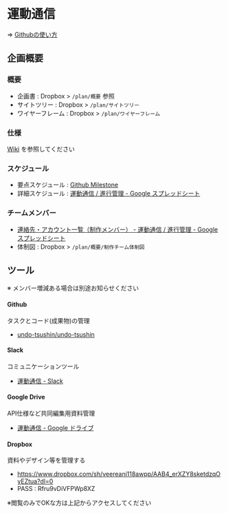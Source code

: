 # 運動通信

=> [Githubの使い方](https://github.com/undo-tsushin/undo-tsushin/wiki/intro-howto-github)

## 企画概要

### 概要

- 企画書 : Dropbox > `/plan/概要` 参照
- サイトツリー : Dropbox > `/plan/サイトツリー`
- ワイヤーフレーム : Dropbox > `/plan/ワイヤーフレーム`


### 仕様

[Wiki](https://github.com/undo-tsushin/undo-tsushin/wiki) を参照してください


### スケジュール

- 要点スケジュール : [Github Milestone](https://github.com/undo-tsushin/undo-tsushin/milestones)
- 詳細スケジュール : [運動通信 / 進行管理 - Google スプレッドシート](https://docs.google.com/spreadsheets/d/1m5knqkvZKsB2WEkGCWdRTAMD17JipsK1KejTNgQsO10/edit#gid=407766018)


### チームメンバー

- [連絡先・アカウント一覧（制作メンバー） - 運動通信 / 進行管理 - Google スプレッドシート](https://docs.google.com/spreadsheets/d/1m5knqkvZKsB2WEkGCWdRTAMD17JipsK1KejTNgQsO10/edit#gid=591784374)
- 体制図 : Dropbox > `/plan/概要/制作チーム体制図`


## ツール

※ メンバー増減ある場合は別途お知らせください

#### Github

タスクとコード(成果物)の管理

- [undo-tsushin/undo-tsushin](https://github.com/undo-tsushin/undo-tsushin)

#### Slack

コミュニケーションツール

- [運動通信 - Slack](https://undo-tsushin.slack.com/messages)

#### Google Drive

API仕様など共同編集用資料管理

- [運動通信 - Google ドライブ](https://drive.google.com/drive/folders/0B6-lRTwlnbq-MGJxa0d4OWhuSjg)

#### Dropbox

資料やデザイン等を管理する

- https://www.dropbox.com/sh/veereani118awpp/AAB4_erXZY8sketdzqOyEZtua?dl=0
- PASS : Rfru9vDiVFPWp8XZ

※閲覧のみでOKな方は上記からアクセスしてください